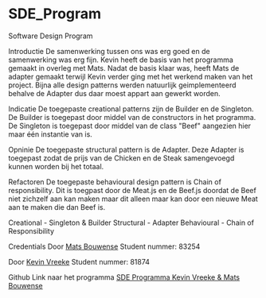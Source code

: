 # SDE_Program
Software Design Program

Introductie
De samenwerking tussen ons was erg goed en de samenwerking was erg fijn.
Kevin heeft de basis van het programma gemaakt in overleg met Mats.
Nadat de basis klaar was, heeft Mats de adapter gemaakt terwijl Kevin verder ging met het werkend maken van het project.
Bijna alle design patterns werden natuurlijk geimplementeerd behalve de Adapter dus daar moest appart aan gewerkt worden.

Indicatie
De toegepaste creational patterns zijn de Builder en de Singleton.
De Builder is toegepast door middel van de constructors in het programma.
De Singleton is toegepast door middel van de class "Beef" aangezien hier maar één instantie van is.

Opninie
De toegepaste structural pattern is de Adapter.
Deze Adapter is toegepast zodat de prijs van de Chicken en de Steak samengevoegd kunnen worden bij het totaal.

Refactoren
De toegepaste behavioural design pattern is Chain of responsibility.
Dit is toegpast door de Meat.js en de Beef.js doordat de Beef niet zichzelf aan kan maken maar dit alleen maar kan door een nieuwe Meat aan te maken die dan Beef is.

Creational - Singleton & Builder
Structural - Adapter
Behavioural - Chain of Responsibility

Credentials
Door [Mats Bouwense](https://github.com/MatsBNL) Student nummer: 83254

Door [Kevin Vreeke](https://github.com/vree0028) Student nummer: 81874

Github Link naar het programma
[SDE Programma Kevin Vreeke & Mats Bouwense](https://github.com/vree0028/SDE_Program)
